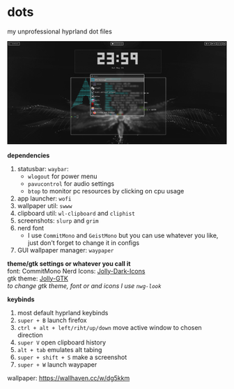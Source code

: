 # dots
my unprofessional hyprland dot files


![preview](https://github.com/letmemeow/dots/blob/main/preview.png?raw=true)

**dependencies**
1. statusbar: `waybar`:
   - `wlogout` for power menu
   - `pavucontrol` for audio settings
   - `btop` to monitor pc resources by clicking on cpu usage
3. app launcher: `wofi`
4. wallpaper util: `swww`
5. clipboard util: `wl-clipboard` and `cliphist`
6. screenshots: `slurp` and `grim`
7. nerd font
   - I use `CommitMono` and `GeistMono` but you can use whatever you like, just don't forget to change it in configs
8. GUI wallpaper manager: `waypaper`


**theme/gtk settings or whatever you call it**  
font: CommitMono Nerd 
Icons: [Jolly-Dark-Icons](https://www.pling.com/p/1654368)   
gtk theme: [Jolly-GTK](https://www.pling.com/p/1654335)  
*to change gtk theme, font or and icons I use ```nwg-look```*

**keybinds**
1. most default hyprland keybinds
2. `super + B` launch firefox
3. `ctrl + alt + left/riht/up/down` move active window to chosen direction
4. `super V` open clipboard history
5. `alt + tab` emulates alt tabing
6. `super + shift + S` make a screenshot
7. `super + W` launch waypaper


wallpaper: https://wallhaven.cc/w/dg5kkm
